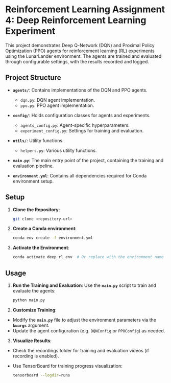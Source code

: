 # Reinforcement Learning Assignment 4: Deep Reinforcement Learning Experiment

This project demonstrates Deep Q-Network (DQN) and Proximal Policy Optimization (PPO) agents for reinforcement learning (RL) experiments using the LunarLander environment. The agents are trained and evaluated through configurable settings, with the results recorded and logged.

## Project Structure

- **`agents/`**: Contains implementations of the DQN and PPO agents.
  - `dqn.py`: DQN agent implementation.
  - `ppo.py`: PPO agent implementation.

- **`config/`**: Holds configuration classes for agents and experiments.
  - `agents_config.py`: Agent-specific hyperparameters.
  - `experiment_config.py`: Settings for training and evaluation.

- **`utils/`**: Utility functions.
  - `helpers.py`: Various utility functions.

- **`main.py`**: The main entry point of the project, containing the training and evaluation pipeline.

- **`environment.yml`**: Contains all dependencies required for Conda environment setup.

## Setup

1. **Clone the Repository**:
   ```bash
   git clone <repository-url>
   ```

2. **Create a Conda environment**:
    ```bash
    conda env create -f environment.yml
    ```

3. **Activate the Environment**:
    ```bash
    conda activate deep_rl_env  # Or replace with the environment name in the YAML file
    ```

## Usage

1. **Run the Training and Evaluation**:
Use the **`main.py`** script to train and evaluate the agents:
    ```bash
    python main.py
    ```

2. **Customize Training**:
- Modify the **`main.py`** file to adjust the environment parameters via the **`kwargs`** argument.
- Update the agent configuration (e.g. `DQNConfig` or `PPOConfig`) as needed.

3. **Visualize Results**:
- Check the recordings folder for training and evaluation videos (if recording is enabled).
- Use TensorBoard for training progress visualization:

    ```bash
    tensorboard --logdir=runs
    ```
